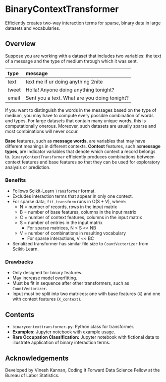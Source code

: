 # BinaryContextTransformer

Efficiently creates two-way interaction terms for sparse, binary data in large datasets and vocabularies.

## Overview

Suppose you are working with a dataset that includes two variables: the text of a message and the type of medium through which it was sent.

| type | message |
|:-|:-|
| text  | text me if ur doing anything 2nite |
| tweet | Holla! Anyone doing anything tonight? |
| email | Sent you a text. What are you doing tonight? |

If you want to distinguish the words in the messages based on the type of medium, you may have to compute every possible combination of words and types. For large datasets that contain many unique words, this is computationally onerous. Moreover, such datasets are usually sparse and most combinations will never occur.

**Base** features, such as **message words**, are variables that may have different meanings in different contexts. **Context** features, such as**message types**, are indicator variables that denote which context a record belongs to. `BinaryContextTransformer` efficiently produces combinations between context features and base features so that they can be used for exploratory analysis or prediction. 

### Benefits

- Follows Scikit-Learn `Transformer` format.
- Excludes interaction terms that appear in only one context.
- For sparse data, `fit_transform` runs in O(S + V), where:
	- N = number of records, rows in the input matrix
    - B = number of base features, columns in the input matrix
    - C = number of context features, columns in the input matrix
    - S = number of entries in the input matrix
        - For sparse matrices, N < S << NB
	- V = number of combinations in resulting vocabulary
		- For sparse interactions, V << BC
- Serialized transformer has similar file size to `CountVectorizer` from Scikit-Learn.

### Drawbacks

- Only designed for binary features.
- May increase model overfitting.
- Must be fit in sequence after other transformers, such as `CountVectorizer`.
- Input must be split into two matrices: one with base features (`X`) and one with context features (`X_context`).

## Contents

- `binarycontexttransformer.py`: Python class for transformer.
- **Examples:** Jupyter notebook with example usage.
- **Rare Occupation Classification:** Jupyter notebook with fictional data to illustrate application of binary interaction terms.

## Acknowledgements

Developed by Vinesh Kannan, Coding It Forward Data Science Fellow at the Bureau of Labor Statistics.
